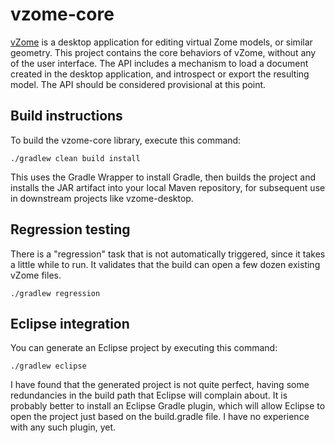vzome-core
==========

[vZome](http://vzome.com/) is a desktop application for editing virtual Zome models, or similar geometry.  This project contains the core behaviors of vZome, without any of the user interface.  The API includes a mechanism to load a document created in the desktop application, and introspect or export the resulting model.  The API should be considered provisional at this point.

Build instructions
-----------

To build the vzome-core library, execute this command:

    ./gradlew clean build install
    
This uses the Gradle Wrapper to install Gradle, then builds the project and installs the JAR artifact into your local Maven repository, for subsequent use in downstream projects like vzome-desktop.

Regression testing
----------

There is a "regression" task that is not automatically triggered, since it takes a little while to run.  It validates that the build can open a few dozen existing vZome files.

    ./gradlew regression

Eclipse integration
-----------

You can generate an Eclipse project by executing this command:

    ./gradlew eclipse
    
I have found that the generated project is not quite perfect, having some redundancies in the build path that Eclipse will complain about.  It is probably better to install an Eclipse Gradle plugin, which will allow Eclipse to open the project just based on the build.gradle file.  I have no experience with any such plugin, yet.




